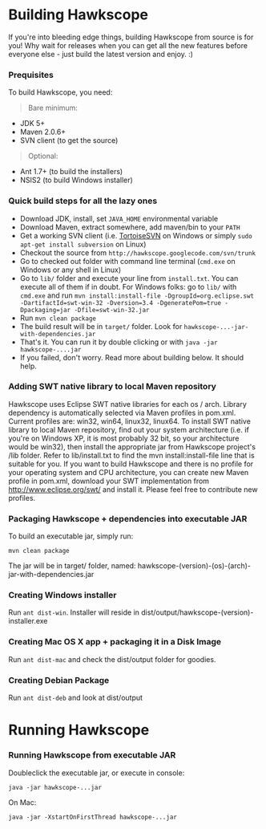 # Building Hawkscope #
If you're into bleeding edge things, building Hawkscope from source is for you! Why wait for releases when you can get all the new features before everyone else - just build the latest version and enjoy. :)

### Prequisites ###
To build Hawkscope, you need:
> Bare minimum:
  * JDK 5+
  * Maven 2.0.6+
  * SVN client (to get the source)
> Optional:
  * Ant 1.7+ (to build the installers)
  * NSIS2 (to build Windows installer)

### Quick build steps for all the lazy ones ###
  * Download JDK, install, set `JAVA_HOME` environmental variable
  * Download Maven, extract somewhere, add maven/bin to your `PATH`
  * Get a working SVN client (i.e. [TortoiseSVN](http://tortoisesvn.tigris.org) on Windows or simply `sudo apt-get install subversion` on Linux)
  * Checkout the source from `http://hawkscope.googlecode.com/svn/trunk`
  * Go to checked out folder with command line terminal (`cmd.exe` on Windows or any shell in Linux)
  * Go to `lib/` folder and execute your line from `install.txt`. You can execute all of them if in doubt. For Windows folks: go to `lib/` with `cmd.exe` and run `mvn install:install-file -DgroupId=org.eclipse.swt -DartifactId=swt-win-32 -Dversion=3.4 -DgeneratePom=true -Dpackaging=jar -Dfile=swt-win-32.jar`
  * Run `mvn clean package`
  * The build result will be in `target/` folder. Look for `hawkscope-...-jar-with-dependencies.jar`
  * That's it. You can run it by double clicking or with `java -jar hawkscope-....jar`
  * If you failed, don't worry. Read more about building below. It should help.

### Adding SWT native library to local Maven repository ###
Hawkscope uses Eclipse SWT native libraries for each os / arch. Library
dependency is automatically selected via Maven profiles in pom.xml.
Current profiles are: win32, win64, linux32, linux64.
To install SWT native library to local Maven repository, find out your
system architecture (i.e. if you're on Windows XP, it is most probably 32 bit,
so your architecture would be win32), then install the appropriate jar from
Hawkscope project's /lib folder. Refer to lib/install.txt to find the
mvn install:install-file line that is suitable for you.
If you want to build Hawkscope and there is no profile for your operating system
and CPU architecture, you can create new Maven profile in pom.xml, download your
SWT implementation from http://www.eclipse.org/swt/ and install it. Please
feel free to contribute new profiles.

### Packaging Hawkscope + dependencies into executable JAR ###
To build an executable jar, simply run:
```
mvn clean package
```
The jar will be in target/ folder, named:
hawkscope-(version)-(os)-(arch)-jar-with-dependencies.jar

### Creating Windows installer ###
Run `ant dist-win`. Installer will reside in dist/output/hawkscope-(version)-installer.exe

### Creating Mac OS X app + packaging it in a Disk Image ###
Run `ant dist-mac` and check the dist/output folder for goodies.

### Creating Debian Package ###
Run `ant dist-deb` and look at dist/output

# Running Hawkscope #

### Running Hawkscope from executable JAR ###
Doubleclick the executable jar, or execute in console:
```
java -jar hawkscope-...jar
```

On Mac:
```
java -jar -XstartOnFirstThread hawkscope-...jar
```